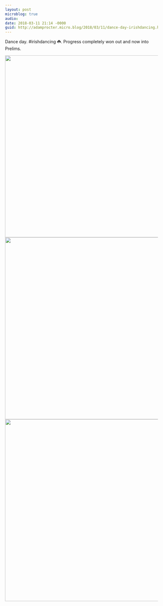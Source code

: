```yaml
---
layout: post
microblog: true
audio: 
date: 2018-03-11 21:14 -0000
guid: http://adamprocter.micro.blog/2018/03/11/dance-day-irishdancing.html
---
```

Dance day. #irishdancing ☘️. Progress completely won out and now into Prelims.

<img src="http://discursive.adamprocter.co.uk/uploads/2018/7d0b2796fd.jpg" width="600" height="600" /><img src="http://discursive.adamprocter.co.uk/uploads/2018/500491ac6f.jpg" width="600" height="600" /><img src="http://discursive.adamprocter.co.uk/uploads/2018/adafa06644.jpg" width="600" height="600" />
